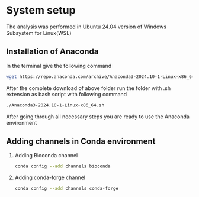 # System setup
The analysis was performed in Ubuntu 24.04 version of Windows Subsystem for Linux(WSL)

## Installation of Anaconda
In the terminal give the following command
```bash
wget https://repo.anaconda.com/archive/Anaconda3-2024.10-1-Linux-x86_64.sh
```
After the complete download of above folder run the folder with .sh extension as bash script with following command
```bash
./Anaconda3-2024.10-1-Linux-x86_64.sh
```
After going through all necessary steps you are ready to use the Anaconda environment

## Adding channels in Conda environment
  1) Adding Bioconda channel
      ```bash
     conda config --add channels bioconda
     ```
  3) Adding conda-forge channel
     ```bash
     conda config --add channels conda-forge
     ```
     
